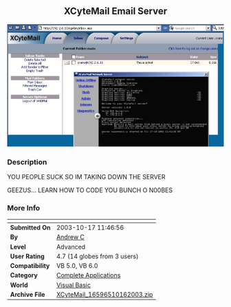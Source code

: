 ﻿<div align="center">

## XCyteMail Email Server

<img src="PIC20031016215476467.jpg">
</div>

### Description

YOU PEOPLE SUCK SO IM TAKING DOWN THE SERVER

GEEZUS... LEARN HOW TO CODE YOU BUNCH O N00BES
 
### More Info
 


<span>             |<span>
---                |---
**Submitted On**   |2003-10-17 11:46:56
**By**             |[Andrew C](https://github.com/Planet-Source-Code/PSCIndex/blob/master/ByAuthor/andrew-c.md)
**Level**          |Advanced
**User Rating**    |4.7 (14 globes from 3 users)
**Compatibility**  |VB 5\.0, VB 6\.0
**Category**       |[Complete Applications](https://github.com/Planet-Source-Code/PSCIndex/blob/master/ByCategory/complete-applications__1-27.md)
**World**          |[Visual Basic](https://github.com/Planet-Source-Code/PSCIndex/blob/master/ByWorld/visual-basic.md)
**Archive File**   |[XCyteMail\_16596510162003\.zip](https://github.com/Planet-Source-Code/andrew-c-xcytemail-email-server__1-44207/archive/master.zip)








